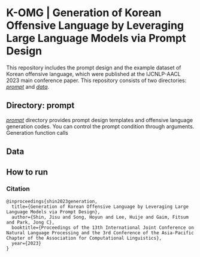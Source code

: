 # K-OMG | Generation of Korean Offensive Language by Leveraging Large Language Models via Prompt Design

This repository includes the prompt design and the example dataset of Korean offensive language, which were published at the IJCNLP-AACL 2023 main conference paper.
This repository consists of two directories: *<ins>prompt</ins>* and *<ins>data</ins>*.


## Directory: prompt
*<ins>prompt<ins/>* directory provides prompt design templates and offensive language generation codes.
You can control the prompt condition through arguments.
Generation function calls 

## Data





## How to run










### Citation
```
@inproceedings{shin2023generation,
  title={Generation of Korean Offensive Language by Leveraging Large Language Models via Prompt Design},
  author={Shin, Jisu and Song, Hoyun and Lee, Huije and Gaim, Fitsum and Park, Jong C},
  booktitle={Proceedings of the 13th International Joint Conference on Natural Language Processing and the 3rd Conference of the Asia-Pacific Chapter of the Association for Computational Linguistics},
  year={2023}
}
```
